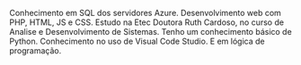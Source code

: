 Conhecimento em SQL dos servidores Azure. Desenvolvimento web com PHP, HTML, JS e CSS.
Estudo na Etec Doutora Ruth Cardoso, no curso de Analise e Desenvolvimento de Sistemas.
Tenho um conhecimento básico de Python. Conhecimento no uso de Visual Code Studio. E em lógica de programação.

